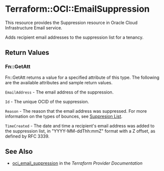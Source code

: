 # Terraform::OCI::EmailSuppression

This resource provides the Suppression resource in Oracle Cloud Infrastructure Email service.

Adds recipient email addresses to the suppression list for a tenancy.

## Return Values

### Fn::GetAtt

Fn::GetAtt returns a value for a specified attribute of this type. The following are the available attributes and sample return values.

`EmailAddress` - The email address of the suppression.

`Id` - The unique OCID of the suppression.

`Reason` - The reason that the email address was suppressed. For more information on the types of bounces, see [Suppresion List](https://docs.cloud.oracle.com/iaas/Content/Email/Concepts/emaildeliveryoverview.htm#suppressionlist).

`TimeCreated` - The date and time a recipient's email address was added to the suppression list, in "YYYY-MM-ddThh:mmZ" format with a Z offset, as defined by RFC 3339.

## See Also

* [oci_email_suppression](https://www.terraform.io/docs/providers/oci/r/email_suppression.html) in the _Terraform Provider Documentation_